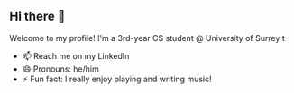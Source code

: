 ## Hi there 👋
Welcome to my profile! I'm a 3rd-year CS student @ University of Surrey
t
- 📫 Reach me on my LinkedIn 
- 😄 Pronouns: he/him
- ⚡ Fun fact: I really enjoy playing and writing music!
